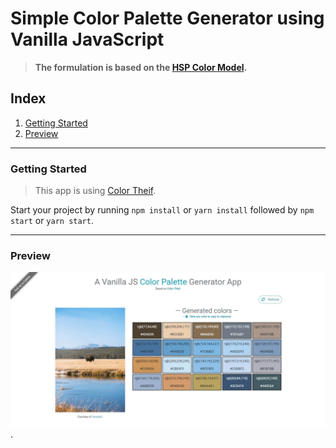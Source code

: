 # Simple Color Palette Generator using Vanilla JavaScript

> **The formulation is based on the [HSP Color Model](http://alienryderflex.com/hsp.html).**

## Index

1. [Getting Started](#getting-started)
2. [Preview](#preview)

---

### Getting Started

> This app is using [Color Theif](//lokeshdhakar.com/projects/color-thief/).

Start your project by running `npm install` or `yarn install` followed by `npm start` or `yarn start`.

---

### Preview

![Preview](public/images/preview.jpg).
